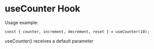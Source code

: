 # useCounter Hook
Usage example: 
```
const { counter, increment, decrement, reset } = useCounter(10);
```

useCounter() receives a default parameter